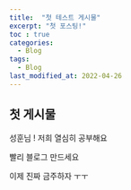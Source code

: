 ```yaml
---
title:  "첫 테스트 게시물"
excerpt: "첫 포스팅!"
toc : true
categories:
  - Blog
tags:
  - Blog
last_modified_at: 2022-04-26
---
```


## 첫 게시물
성훈님 ! 저희 열심히 공부해요

빨리 블로그 만드세요

이제 진짜 금주하자 ㅜㅜ


